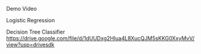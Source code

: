 Demo Video

Logistic Regression

Decision Tree Classifier
https://drive.google.com/file/d/1dUUDxg2HIua4L8XucQJM5sKKG0XxyMvV/view?usp=drivesdk
